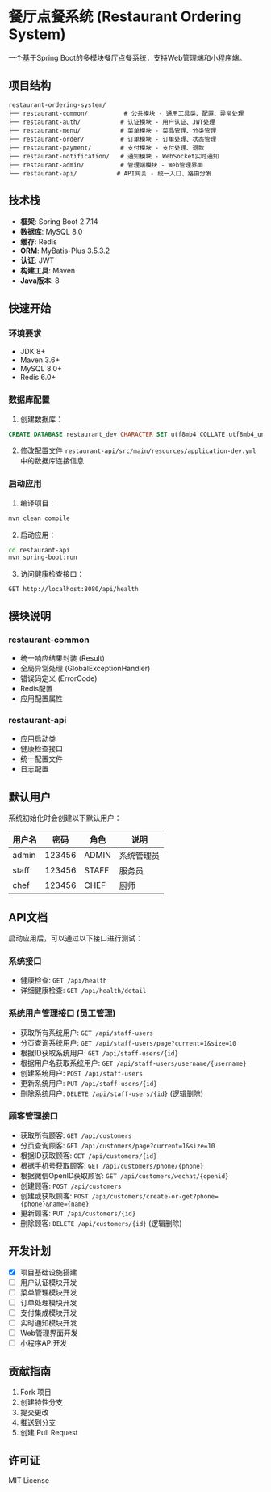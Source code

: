 # 餐厅点餐系统 (Restaurant Ordering System)

一个基于Spring Boot的多模块餐厅点餐系统，支持Web管理端和小程序端。

## 项目结构

```
restaurant-ordering-system/
├── restaurant-common/          # 公共模块 - 通用工具类、配置、异常处理
├── restaurant-auth/           # 认证模块 - 用户认证、JWT处理
├── restaurant-menu/           # 菜单模块 - 菜品管理、分类管理
├── restaurant-order/          # 订单模块 - 订单处理、状态管理
├── restaurant-payment/        # 支付模块 - 支付处理、退款
├── restaurant-notification/   # 通知模块 - WebSocket实时通知
├── restaurant-admin/          # 管理端模块 - Web管理界面
└── restaurant-api/           # API网关 - 统一入口、路由分发
```

## 技术栈

- **框架**: Spring Boot 2.7.14
- **数据库**: MySQL 8.0
- **缓存**: Redis
- **ORM**: MyBatis-Plus 3.5.3.2
- **认证**: JWT
- **构建工具**: Maven
- **Java版本**: 8

## 快速开始

### 环境要求

- JDK 8+
- Maven 3.6+
- MySQL 8.0+
- Redis 6.0+

### 数据库配置

1. 创建数据库：
```sql
CREATE DATABASE restaurant_dev CHARACTER SET utf8mb4 COLLATE utf8mb4_unicode_ci;
```

2. 修改配置文件 `restaurant-api/src/main/resources/application-dev.yml` 中的数据库连接信息

### 启动应用

1. 编译项目：
```bash
mvn clean compile
```

2. 启动应用：
```bash
cd restaurant-api
mvn spring-boot:run
```

3. 访问健康检查接口：
```
GET http://localhost:8080/api/health
```

## 模块说明

### restaurant-common
- 统一响应结果封装 (Result)
- 全局异常处理 (GlobalExceptionHandler)
- 错误码定义 (ErrorCode)
- Redis配置
- 应用配置属性

### restaurant-api
- 应用启动类
- 健康检查接口
- 统一配置文件
- 日志配置

## 默认用户

系统初始化时会创建以下默认用户：

| 用户名 | 密码 | 角色 | 说明 |
|--------|------|------|------|
| admin  | 123456 | ADMIN | 系统管理员 |
| staff  | 123456 | STAFF | 服务员 |
| chef   | 123456 | CHEF  | 厨师 |

## API文档

启动应用后，可以通过以下接口进行测试：

### 系统接口
- 健康检查: `GET /api/health`
- 详细健康检查: `GET /api/health/detail`

### 系统用户管理接口 (员工管理)
- 获取所有系统用户: `GET /api/staff-users`
- 分页查询系统用户: `GET /api/staff-users/page?current=1&size=10`
- 根据ID获取系统用户: `GET /api/staff-users/{id}`
- 根据用户名获取系统用户: `GET /api/staff-users/username/{username}`
- 创建系统用户: `POST /api/staff-users`
- 更新系统用户: `PUT /api/staff-users/{id}`
- 删除系统用户: `DELETE /api/staff-users/{id}` (逻辑删除)

### 顾客管理接口
- 获取所有顾客: `GET /api/customers`
- 分页查询顾客: `GET /api/customers/page?current=1&size=10`
- 根据ID获取顾客: `GET /api/customers/{id}`
- 根据手机号获取顾客: `GET /api/customers/phone/{phone}`
- 根据微信OpenID获取顾客: `GET /api/customers/wechat/{openid}`
- 创建顾客: `POST /api/customers`
- 创建或获取顾客: `POST /api/customers/create-or-get?phone={phone}&name={name}`
- 更新顾客: `PUT /api/customers/{id}`
- 删除顾客: `DELETE /api/customers/{id}` (逻辑删除)

## 开发计划

- [x] 项目基础设施搭建
- [ ] 用户认证模块开发
- [ ] 菜单管理模块开发
- [ ] 订单处理模块开发
- [ ] 支付集成模块开发
- [ ] 实时通知模块开发
- [ ] Web管理界面开发
- [ ] 小程序API开发

## 贡献指南

1. Fork 项目
2. 创建特性分支
3. 提交更改
4. 推送到分支
5. 创建 Pull Request

## 许可证

MIT License